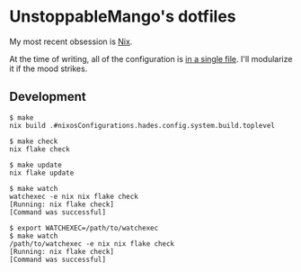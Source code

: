 # UnstoppableMango's dotfiles

My most recent obsession is [Nix](https://nixos.org).

At the time of writing, all of the configuration is [in a single file](./hosts/hades/configuration.nix).
I'll modularize it if the mood strikes.

## Development

```shell
$ make
nix build .#nixosConfigurations.hades.config.system.build.toplevel
```

```shell
$ make check
nix flake check
```

```shell
$ make update
nix flake update
```

```shell
$ make watch
watchexec -e nix nix flake check
[Running: nix flake check]
[Command was successful]
```

```shell
$ export WATCHEXEC=/path/to/watchexec
$ make watch
/path/to/watchexec -e nix nix flake check
[Running: nix flake check]
[Command was successful]
```

